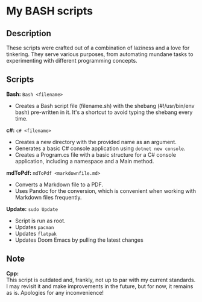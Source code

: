 # My BASH scripts
## Description

These scripts were crafted out of a combination of laziness and a love for tinkering. They serve various purposes, 
from automating mundane tasks to experimenting with different programming concepts.

## Scripts

**Bash:** ```Bash <filename>```
- Creates a Bash script file (filename.sh) with the shebang (#!/usr/bin/env bash) pre-written in it. It's a shortcut to avoid typing the shebang every time.

**c#:** ```c# <filename>```
- Creates a new directory with the provided name as an argument.
- Generates a basic C# console application using ```dotnet new console```.
- Creates a Program.cs file with a basic structure for a C# console application, including a namespace and a Main method.

**mdToPdf:** ```mdToPdf <markdownfile.md>```
- Converts a Markdown file to a PDF.
- Uses Pandoc for the conversion, which is convenient when working with Markdown files frequently.

**Update:** ```sudo Update```

- Script is run as root.
- Updates `pacman`
- Updates `flatpak`
- Updates Doom Emacs by pulling the latest changes


## Note

**Cpp:** <br>
This script is outdated and, frankly, not up to par with my current standards. 
I may revisit it and make improvements in the future, but for now, it remains as is. 
Apologies for any inconvenience!
